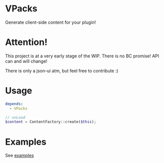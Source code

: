 # VPacks

Generate client-side content for your plugin!

# Attention!

This project is at a very early stage of the WIP. There is no BC promise! API can and will change!

There is only a json-ui atm, but feel free to contribute :)

# Usage

```yaml
depends:
  - VPacks
```

```php
// onLoad
$content = ContentFactory::create($this);
```

# Examples
See [examples](./examples)
